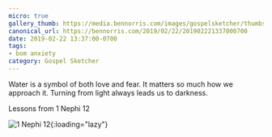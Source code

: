 ```yaml
---
micro: true
gallery_thumb: https://media.bennorris.com/images/gospelsketcher/thumbs/1-nephi-12-01.jpg
canonical_url: https://bennorris.com/2019/02/22/201902221337000700
date: 2019-02-22 13:37:00-0700
tags:
- bom anxiety
category: Gospel Sketcher
---
```


Water is a symbol of both love and fear. It matters so much how we approach it. Turning from light always leads us to darkness.

Lessons from 1 Nephi 12

![1 Nephi 12](https://media.bennorris.com/images/gospelsketcher/bom-anxiety-study/1-nephi-12-01.jpg){:loading="lazy"}
